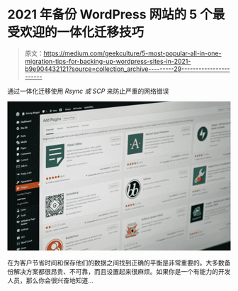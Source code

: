 # 2021 年备份 WordPress 网站的 5 个最受欢迎的一体化迁移技巧

> 原文：<https://medium.com/geekculture/5-most-popular-all-in-one-migration-tips-for-backing-up-wordpress-sites-in-2021-b9e904432121?source=collection_archive---------29----------------------->

通过一体化迁移使用 *Rsync 或 SCP* 来防止严重的网络错误

![](img/2c64afab9f609a7c0e297b1f299d979a.png)

在为客户节省时间和保存他们的数据之间找到正确的平衡是非常重要的。大多数备份解决方案都很昂贵、不可靠，而且设置起来很麻烦。如果你是一个有能力的开发人员，那么你会很兴奋地知道…